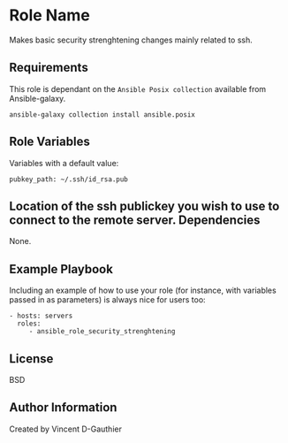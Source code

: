 Role Name
=========

Makes basic security strenghtening changes mainly related to ssh.

Requirements
------------

This role is dependant on the `Ansible Posix collection` available from Ansible-galaxy.

```
ansible-galaxy collection install ansible.posix
```

Role Variables
--------------
Variables with a default value:

```jinja2
pubkey_path: ~/.ssh/id_rsa.pub
```

Location of the ssh publickey you wish to use to connect to the remote server.
Dependencies
------------

None.

Example Playbook
----------------

Including an example of how to use your role (for instance, with variables passed in as parameters) is always nice for users too:

    - hosts: servers
      roles:
         - ansible_role_security_strenghtening

License
-------

BSD

Author Information
------------------

Created by Vincent D-Gauthier
